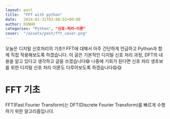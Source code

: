 ```yaml
---
layout: post
title:  "FFT with python"
date:   2024-01-31T03:08:52+09:00
author: DINHO
categories: "Python", "신호-처리-이론"
cover:  "/assets/post/fft_cover.png"
---
```


오늘은 디지털 신호처리의 기초!! FFT에 대해서 아주 간단하게 언급하고 Python과 함께 직접 적용해보도록 하겠습니다. 이 글은 기본적인 디지털 신호 처리 과정, DFT의 내용을 알고 있다고 생각하고 글을 쓰겠습니다😄 나중에 기회가 된다면 신호 처리 생초보를 위한 디지털 신호 처리 이론도 다루어보도록 하겠습니다😋😋

# FFT 기초

FFT(Fast Fourier Transform)는 DFT(Discrete Fourier Transform)를 빠르게 수행하기 위한 알고리즘입니다.